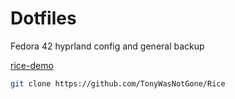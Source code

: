 # Dotfiles
Fedora 42 hyprland config and general backup

[rice-demo](https://github.com/user-attachments/assets/28ab76da-a116-44e3-aca7-d68434881952)

```sh
git clone https://github.com/TonyWasNotGone/Rice
```
